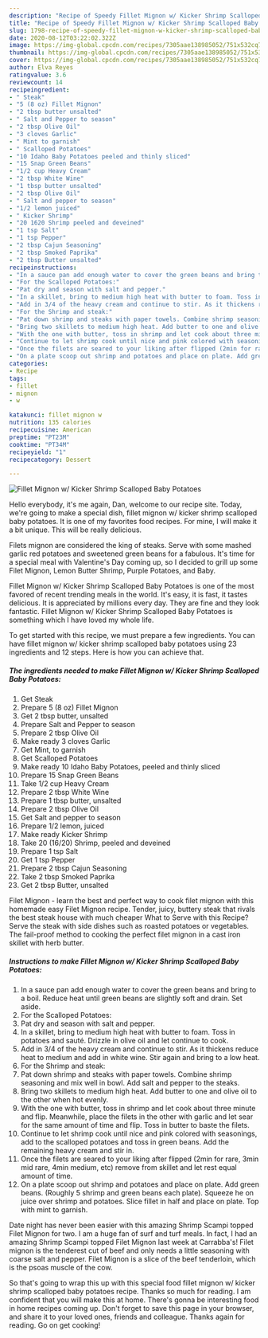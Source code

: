 ```yaml
---
description: "Recipe of Speedy Fillet Mignon w/ Kicker Shrimp Scalloped Baby Potatoes"
title: "Recipe of Speedy Fillet Mignon w/ Kicker Shrimp Scalloped Baby Potatoes"
slug: 1798-recipe-of-speedy-fillet-mignon-w-kicker-shrimp-scalloped-baby-potatoes
date: 2020-08-12T03:22:02.322Z
image: https://img-global.cpcdn.com/recipes/7305aae138985052/751x532cq70/fillet-mignon-w-kicker-shrimp-scalloped-baby-potatoes-recipe-main-photo.jpg
thumbnail: https://img-global.cpcdn.com/recipes/7305aae138985052/751x532cq70/fillet-mignon-w-kicker-shrimp-scalloped-baby-potatoes-recipe-main-photo.jpg
cover: https://img-global.cpcdn.com/recipes/7305aae138985052/751x532cq70/fillet-mignon-w-kicker-shrimp-scalloped-baby-potatoes-recipe-main-photo.jpg
author: Elva Reyes
ratingvalue: 3.6
reviewcount: 14
recipeingredient:
- " Steak"
- "5 (8 oz) Fillet Mignon"
- "2 tbsp butter unsalted"
- " Salt and Pepper to season"
- "2 tbsp Olive Oil"
- "3 cloves Garlic"
- " Mint to garnish"
- " Scalloped Potatoes"
- "10 Idaho Baby Potatoes peeled and thinly sliced"
- "15 Snap Green Beans"
- "1/2 cup Heavy Cream"
- "2 tbsp White Wine"
- "1 tbsp butter unsalted"
- "2 tbsp Olive Oil"
- " Salt and pepper to season"
- "1/2 lemon juiced"
- " Kicker Shrimp"
- "20 1620 Shrimp peeled and deveined"
- "1 tsp Salt"
- "1 tsp Pepper"
- "2 tbsp Cajun Seasoning"
- "2 tbsp Smoked Paprika"
- "2 tbsp Butter unsalted"
recipeinstructions:
- "In a sauce pan add enough water to cover the green beans and bring to a boil. Reduce heat until green beans are slightly soft and drain. Set aside."
- "For the Scalloped Potatoes:"
- "Pat dry and season with salt and pepper."
- "In a skillet, bring to medium high heat with butter to foam. Toss in potatoes and sauté. Drizzle in olive oil and let continue to cook."
- "Add in 3/4 of the heavy cream and continue to stir. As it thickens reduce heat to medium and add in white wine. Stir again and bring to a low heat."
- "For the Shrimp and steak:"
- "Pat down shrimp and steaks with paper towels. Combine shrimp seasoning and mix well in bowl. Add salt and pepper to the steaks."
- "Bring two skillets to medium high heat. Add butter to one and olive oil to the other when hot evenly."
- "With the one with butter, toss in shrimp and let cook about three minute and flip. Meanwhile, place the filets in the other with garlic and let sear for the same amount of time and flip. Toss in butter to baste the filets."
- "Continue to let shrimp cook until nice and pink colored with seasonings, add to the scalloped potatoes and toss in green beans. Add the remaining heavy cream and stir in."
- "Once the filets are seared to your liking after flipped (2min for rare, 3min mid rare, 4min medium, etc) remove from skillet and let rest equal amount of time."
- "On a plate scoop out shrimp and potatoes and place on plate. Add green beans. (Roughly 5 shrimp and green beans each plate). Squeeze he on juice over shrimp and potatoes. Slice fillet in half and place on plate. Top with mint to garnish."
categories:
- Recipe
tags:
- fillet
- mignon
- w

katakunci: fillet mignon w 
nutrition: 135 calories
recipecuisine: American
preptime: "PT23M"
cooktime: "PT34M"
recipeyield: "1"
recipecategory: Dessert

---
```



![Fillet Mignon w/ Kicker Shrimp Scalloped Baby Potatoes](https://img-global.cpcdn.com/recipes/7305aae138985052/751x532cq70/fillet-mignon-w-kicker-shrimp-scalloped-baby-potatoes-recipe-main-photo.jpg)

Hello everybody, it's me again, Dan, welcome to our recipe site. Today, we're going to make a special dish, fillet mignon w/ kicker shrimp scalloped baby potatoes. It is one of my favorites food recipes. For mine, I will make it a bit unique. This will be really delicious.

Filets mignon are considered the king of steaks. Serve with some mashed garlic red potatoes and sweetened green beans for a fabulous. It&#39;s time for a special meal with Valentine&#39;s Day coming up, so I decided to grill up some Filet Mignon, Lemon Butter Shrimp, Purple Potatoes, and Baby.

Fillet Mignon w/ Kicker Shrimp Scalloped Baby Potatoes is one of the most favored of recent trending meals in the world. It's easy, it is fast, it tastes delicious. It is appreciated by millions every day. They are fine and they look fantastic. Fillet Mignon w/ Kicker Shrimp Scalloped Baby Potatoes is something which I have loved my whole life.


To get started with this recipe, we must prepare a few ingredients. You can have fillet mignon w/ kicker shrimp scalloped baby potatoes using 23 ingredients and 12 steps. Here is how you can achieve that.

<!--inarticleads1-->

##### The ingredients needed to make Fillet Mignon w/ Kicker Shrimp Scalloped Baby Potatoes:

1. Get  Steak
1. Prepare 5 (8 oz) Fillet Mignon
1. Get 2 tbsp butter, unsalted
1. Prepare  Salt and Pepper to season
1. Prepare 2 tbsp Olive Oil
1. Make ready 3 cloves Garlic
1. Get  Mint, to garnish
1. Get  Scalloped Potatoes
1. Make ready 10 Idaho Baby Potatoes, peeled and thinly sliced
1. Prepare 15 Snap Green Beans
1. Take 1/2 cup Heavy Cream
1. Prepare 2 tbsp White Wine
1. Prepare 1 tbsp butter, unsalted
1. Prepare 2 tbsp Olive Oil
1. Get  Salt and pepper to season
1. Prepare 1/2 lemon, juiced
1. Make ready  Kicker Shrimp
1. Take 20 (16/20) Shrimp, peeled and deveined
1. Prepare 1 tsp Salt
1. Get 1 tsp Pepper
1. Prepare 2 tbsp Cajun Seasoning
1. Take 2 tbsp Smoked Paprika
1. Get 2 tbsp Butter, unsalted


Filet Mignon - learn the best and perfect way to cook filet mignon with this homemade easy Filet Mignon recipe. Tender, juicy, buttery steak that rivals the best steak house with much cheaper What to Serve with this Recipe? Serve the steak with side dishes such as roasted potatoes or vegetables. The fail-proof method to cooking the perfect filet mignon in a cast iron skillet with herb butter. 

<!--inarticleads2-->

##### Instructions to make Fillet Mignon w/ Kicker Shrimp Scalloped Baby Potatoes:

1. In a sauce pan add enough water to cover the green beans and bring to a boil. Reduce heat until green beans are slightly soft and drain. Set aside.
1. For the Scalloped Potatoes:
1. Pat dry and season with salt and pepper.
1. In a skillet, bring to medium high heat with butter to foam. Toss in potatoes and sauté. Drizzle in olive oil and let continue to cook.
1. Add in 3/4 of the heavy cream and continue to stir. As it thickens reduce heat to medium and add in white wine. Stir again and bring to a low heat.
1. For the Shrimp and steak:
1. Pat down shrimp and steaks with paper towels. Combine shrimp seasoning and mix well in bowl. Add salt and pepper to the steaks.
1. Bring two skillets to medium high heat. Add butter to one and olive oil to the other when hot evenly.
1. With the one with butter, toss in shrimp and let cook about three minute and flip. Meanwhile, place the filets in the other with garlic and let sear for the same amount of time and flip. Toss in butter to baste the filets.
1. Continue to let shrimp cook until nice and pink colored with seasonings, add to the scalloped potatoes and toss in green beans. Add the remaining heavy cream and stir in.
1. Once the filets are seared to your liking after flipped (2min for rare, 3min mid rare, 4min medium, etc) remove from skillet and let rest equal amount of time.
1. On a plate scoop out shrimp and potatoes and place on plate. Add green beans. (Roughly 5 shrimp and green beans each plate). Squeeze he on juice over shrimp and potatoes. Slice fillet in half and place on plate. Top with mint to garnish.


Date night has never been easier with this amazing Shrimp Scampi topped Filet Mignon for two. I am a huge fan of surf and turf meals. In fact, I had an amazing Shrimp Scampi topped Filet Mignon last week at Carrabba&#39;s! Filet mignon is the tenderest cut of beef and only needs a little seasoning with coarse salt and pepper. Filet Mignon is a slice of the beef tenderloin, which is the psoas muscle of the cow. 

So that's going to wrap this up with this special food fillet mignon w/ kicker shrimp scalloped baby potatoes recipe. Thanks so much for reading. I am confident that you will make this at home. There's gonna be interesting food in home recipes coming up. Don't forget to save this page in your browser, and share it to your loved ones, friends and colleague. Thanks again for reading. Go on get cooking!

